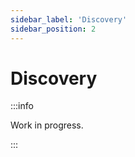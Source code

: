 ```yaml
---
sidebar_label: 'Discovery'
sidebar_position: 2
---
```


# Discovery   

:::info

Work in progress. 

::: 
